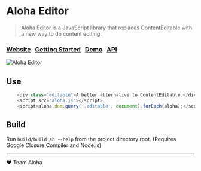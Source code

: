 # Aloha Editor

> Aloha Editor is a JavaScript library that replaces ContentEditable with a new way to do content editing.

### [Website](http://www.alohaeditor.org)&nbsp;&nbsp;&nbsp;[Getting Started](http://www.alohaeditor.org/docs)&nbsp;&nbsp;&nbsp;[Demo](http://www.alohaeditor.org/demo/aloha-ui)&nbsp;&nbsp;&nbsp;[API](http://www.alohaeditor.org/api)

[![Aloha Editor](https://avatars0.githubusercontent.com/u/302655?v=2&s=200)](http://www.alohaeditor.org)

## Use

```javascript
	<div class="editable">A better alternative to ContentEditable.</div>
	<script src="aloha.js"></script>
	<script>aloha.dom.query('.editable', document).forEach(aloha);</script>
```

## Build

Run ```build/build.sh --help``` from the project directory root. (Requires Google Closure Compiler and Node.js)

---

❤ Team Aloha
